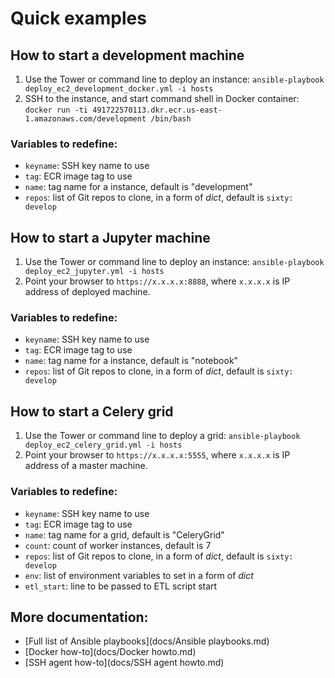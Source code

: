 # Quick examples

## How to start a development machine
1. Use the Tower or command line to deploy an instance:
	`ansible-playbook deploy_ec2_development_docker.yml -i hosts`
2. SSH to the instance, and start command shell in Docker container: `docker run -ti 491722570113.dkr.ecr.us-east-1.amazonaws.com/development /bin/bash`
	
### Variables to redefine:
- `keyname`: SSH key name to use
- `tag`: ECR image tag to use
- `name`: tag name for a instance, default is "development"
- `repos`: list of Git repos to clone, in a form of *dict*, default is `sixty: develop`

	
## How to start a Jupyter machine
1. Use the Tower or command line to deploy an instance:
	`ansible-playbook deploy_ec2_jupyter.yml -i hosts`
2. Point your browser to `https://x.x.x.x:8888`, where `x.x.x.x` is IP address of deployed machine.

### Variables to redefine:
- `keyname`: SSH key name to use
- `tag`: ECR image tag to use
- `name`: tag name for a instance, default is "notebook"
- `repos`: list of Git repos to clone, in a form of *dict*, default is `sixty: develop`

## How to start a Celery grid
1. Use the Tower or command line to deploy a grid:
	`ansible-playbook deploy_ec2_celery_grid.yml -i hosts`
2. Point your browser to `https://x.x.x.x:5555`, where `x.x.x.x` is IP address of a master machine.

### Variables to redefine:
- `keyname`: SSH key name to use
- `tag`: ECR image tag to use
- `name`: tag name for a grid, default is "CeleryGrid"
- `count`: count of worker instances, default is 7
- `repos`: list of Git repos to clone, in a form of *dict*, default is `sixty: develop`
- `env`: list of environment variables to set in a form of *dict*
- `etl_start`: line to be passed to ETL script start

## More documentation:

- [Full list of Ansible playbooks](docs/Ansible playbooks.md)
- [Docker how-to](docs/Docker howto.md)
- [SSH agent how-to](docs/SSH agent howto.md)